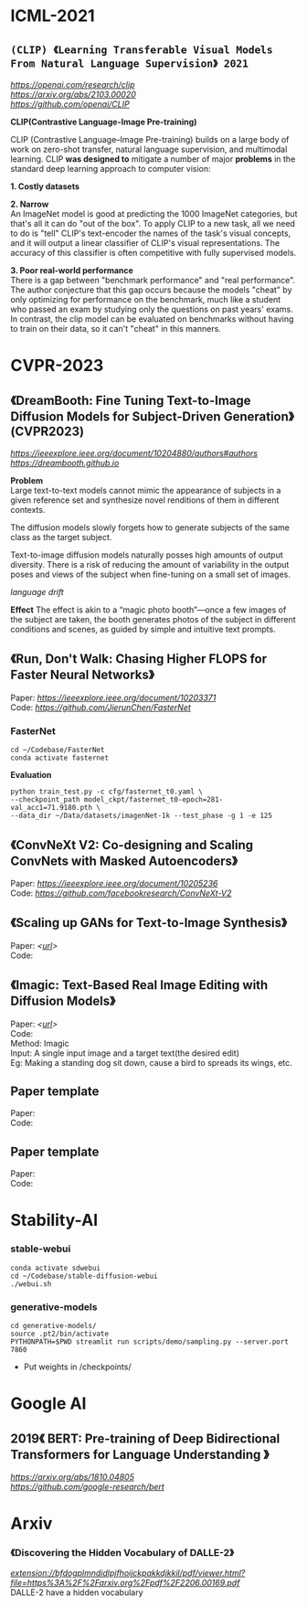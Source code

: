 # ICML-2021
## `(CLIP) 《Learning Transferable Visual Models From Natural Language Supervision》 2021`
*<https://openai.com/research/clip>*  
*<https://arxiv.org/abs/2103.00020>*  
*<https://github.com/openai/CLIP>*  

**CLIP(Contrastive Language-Image Pre-training)**  

CLIP (Contrastive Language–Image Pre-training) builds on a large body of work on zero-shot transfer, natural language supervision, and multimodal learning.
CLIP **was designed to** mitigate a number of major **problems** in the standard deep learning approach to computer vision:  

**1. Costly datasets**  

**2. Narrow**  
An ImageNet model is good at predicting the 1000 ImageNet categories, but that's all it can do "out of the box". To apply CLIP to a new task, all we need to do is "tell" CLIP's text-encoder the names of the task's visual concepts, and it will output a linear classifier of CLIP's visual representations. The accuracy of this classifier is often competitive with fully supervised models.  

**3. Poor real-world performance**  
There is a gap between "benchmark performance" and "real performance". The author conjecture that this gap occurs because the models "cheat" by only optimizing for performance on the benchmark, much like a student who passed an exam by studying only the questions on past years' exams. In contrast, the clip model can be evaluated on benchmarks without having to train on their data, so it can't "cheat" in this manners.  

# CVPR-2023
## 《DreamBooth: Fine Tuning Text-to-Image Diffusion Models for Subject-Driven Generation》(CVPR2023)
*<https://ieeexplore.ieee.org/document/10204880/authors#authors>*  
*<https://dreambooth.github.io>* 

**Problem**  
Large text-to-text models cannot mimic the appearance of subjects in a given reference set and synthesize novel renditions of them in different contexts.  

The diffusion models slowly forgets how to generate subjects of the same class as the target subject.  

Text-to-image diffusion models naturally posses high amounts of output diversity. There is a risk of reducing the amount of variability in the output poses and views of the subject when fine-tuning on a small set of images.

*language drift*  

**Effect** The effect is akin to a “magic photo booth”—once a few images of the subject are taken, the booth generates photos of the subject in different conditions and scenes, as guided by simple and intuitive text prompts.

## 《Run, Don't Walk: Chasing Higher FLOPS for Faster Neural Networks》
Paper: *<https://ieeexplore.ieee.org/document/10203371>*  
Code: *<https://github.com/JierunChen/FasterNet>*
### FasterNet
```
cd ~/Codebase/FasterNet
conda activate fasternet
```
**Evaluation**
```
python train_test.py -c cfg/fasternet_t0.yaml \
--checkpoint_path model_ckpt/fasternet_t0-epoch=281-val_acc1=71.9180.pth \
--data_dir ~/Data/datasets/imagenNet-1k --test_phase -g 1 -e 125
```
## 《ConvNeXt V2: Co-designing and Scaling ConvNets with Masked Autoencoders》
Paper: *<https://ieeexplore.ieee.org/document/10205236>*  
Code: *<https://github.com/facebookresearch/ConvNeXt-V2>*


## 《Scaling up GANs for Text-to-Image Synthesis》
Paper: *<[url](https://ieeexplore.ieee.org/document/10205294/references#references)>*  
Code: *<url>*

## 《Imagic: Text-Based Real Image Editing with Diffusion Models》
Paper: *<[url](https://ieeexplore.ieee.org/document/10203581)>*  
Code: *<url>*  
Method: Imagic  
Input: A single input image and a target text(the desired edit)  
Eg: Making a standing dog sit down, cause a bird to spreads its wings, etc.

## Paper template
Paper: *<url>*  
Code: *<url>*


## Paper template
Paper: *<url>*  
Code: *<url>*






# Stability-AI
### stable-webui
```
conda activate sdwebui
cd ~/Codebase/stable-diffusion-webui
./webui.sh
```
### generative-models
```
cd generative-models/
source .pt2/bin/activate
PYTHONPATH=$PWD streamlit run scripts/demo/sampling.py --server.port 7860

```
- Put weights in /checkpoints/

# Google AI
## 2019《 BERT: Pre-training of Deep Bidirectional Transformers for Language Understanding 》
*<https://arxiv.org/abs/1810.04805>*  
*<https://github.com/google-research/bert>*  


# Arxiv
### 《Discovering the Hidden Vocabulary of DALLE-2》
*<extension://bfdogplmndidlpjfhoijckpakkdjkkil/pdf/viewer.html?file=https%3A%2F%2Farxiv.org%2Fpdf%2F2206.00169.pdf>*  
DALLE-2 have a hidden vocabulary

















